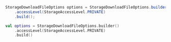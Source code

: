 <amplify-block-switcher>
<amplify-block name="Java">

```java
StorageDownloadFileOptions options = StorageDownloadFileOptions.builder()
    .accessLevel(StorageAccessLevel.PRIVATE)
    .build();
```

</amplify-block>
<amplify-block name="Kotlin">

```kotlin
val options = StorageDownloadFileOptions.builder()
    .accessLevel(StorageAccessLevel.PRIVATE)
    .build()
```

</amplify-block>
</amplify-block-switcher>
